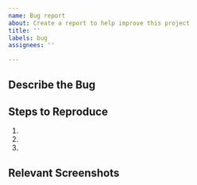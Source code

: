 ```yaml
---
name: Bug report
about: Create a report to help improve this project
title: ''
labels: bug
assignees: ''

---
```


## Describe the Bug

<!-- A clear and concise description of what the issue is. -->

## Steps to Reproduce

<!-- Tell us how to reproduce the issue (include any useful information). -->

1.
2.
3.

## Relevant Screenshots

<!-- Include screenshots if applicable. -->
